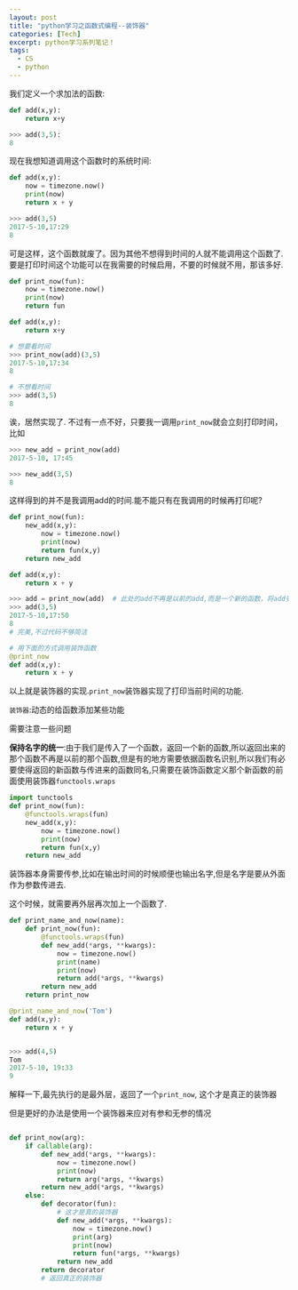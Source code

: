 ```yaml
---
layout: post
title: "python学习之函数式编程--装饰器"
categories: [Tech]
excerpt: python学习系列笔记！
tags:
  - CS
  - python
---
```


我们定义一个求加法的函数:
```python
def add(x,y):
    return x+y

>>> add(3,5):
8
```

现在我想知道调用这个函数时的系统时间:

```python
def add(x,y):
    now = timezone.now()
    print(now)
    return x + y

>>> add(3,5)
2017-5-10,17:29
8
```

可是这样，这个函数就废了。因为其他不想得到时间的人就不能调用这个函数了.要是打印时间这个功能可以在我需要的时候启用，不要的时候就不用，那该多好.

```python
def print_now(fun):
    now = timezone.now()
    print(now)
    return fun

def add(x,y):
    return x+y

# 想要看时间
>>> print_now(add)(3,5)
2017-5-10,17:34
8

# 不想看时间
>>> add(3,5)
8
```

诶，居然实现了. 不过有一点不好，只要我一调用`print_now`就会立刻打印时间，比如

```python
>>> new_add = print_now(add)
2017-5-10, 17:45

>>> new_add(3,5)
8
```

这样得到的并不是我调用add的时间.能不能只有在我调用的时候再打印呢?

```python
def print_now(fun):
    new_add(x,y):
        now = timezone.now()
        print(now)
        return fun(x,y)
    return new_add

def add(x,y):
    return x + y

>>> add = print_now(add)  # 此处的add不再是以前的add,而是一个新的函数，将add变量指向这个新的函数了
>>> add(3,5)
2017-5-10,17:50
8
# 完美,不过代码不够简洁

# 用下面的方式调用装饰函数
@print_now
def add(x,y):
    return x + y
```

以上就是装饰器的实现.`print_now`装饰器实现了打印当前时间的功能.

`装饰器`:动态的给函数添加某些功能

需要注意一些问题

**保持名字的统一**:由于我们是传入了一个函数，返回一个新的函数,所以返回出来的那个函数不再是以前的那个函数,但是有的地方需要依据函数名识别,所以我们有必要使得返回的新函数与传进来的函数同名,只需要在装饰函数定义那个新函数的前面使用装饰器`functools.wraps`

```python
import tunctools
def print_now(fun):
    @functools.wraps(fun)
    new_add(x,y):
        now = timezone.now()
        print(now)
        return fun(x,y)
    return new_add
```


装饰器本身需要传参,比如在输出时间的时候顺便也输出名字,但是名字是要从外面作为参数传进去.

这个时候，就需要再外层再次加上一个函数了.

```python
def print_name_and_now(name):
    def print_now(fun):
        @functools.wraps(fun)
        def new_add(*args, **kwargs):
            now = timezone.now()
            print(name)
            print(now)
            return add(*args, **kwargs)
        return new_add
    return print_now

@print_name_and_now('Tom')
def add(x,y):
    return x + y


>>> add(4,5)
Tom
2017-5-10, 19:33
9
```

解释一下,最先执行的是最外层，返回了一个`print_now`, 这个才是真正的装饰器


但是更好的办法是使用一个装饰器来应对有参和无参的情况

```python

def print_now(arg):
    if callable(arg):
        def new_add(*args, **kwargs):
            now = timezone.now()
            print(now)
            return arg(*args, **kwargs)
        return new_add(*args, **kwargs)
    else:
        def decorator(fun):
            # 这才是真的装饰器
            def new_add(*args, **kwargs):
                now = timezone.now()
                print(arg)
                print(now)
                return fun(*args, **kwargs)
            return new_add
        return decorator
        # 返回真正的装饰器
```
